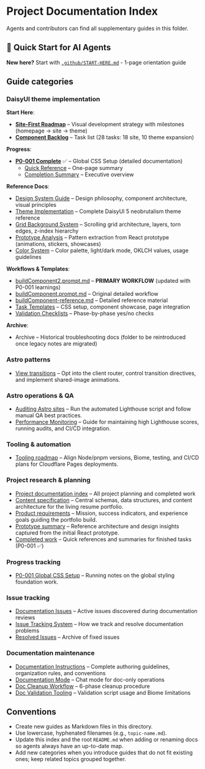 # Project Documentation Index

Agents and contributors can find all supplementary guides in this folder.

## 🚀 Quick Start for AI Agents

**New here?** Start with [`.github/START-HERE.md`](../.github/START-HERE.md) - 1-page orientation guide

## Guide categories

### DaisyUI theme implementation

**Start Here**:
- **[Site-First Roadmap](./site-first-roadmap.md)** – Visual development strategy with milestones (homepage → site → theme)
- **[Component Backlog](./component-backlog.md)** – Task list (28 tasks: 18 site, 10 theme expansion)

**Progress**:
- **[P0-001 Complete](./progress/p0-001.md)** ✅ – Global CSS Setup (detailed documentation)
  - [Quick Reference](./project/completed-work/p0-001-quick-reference.md) – One-page summary
  - [Completion Summary](./project/completed-work/p0-001-complete.md) – Executive overview

**Reference Docs**:
- [Design System Guide](./design-system/guide.md) – Design philosophy, component architecture, visual principles
- [Theme Implementation](./design-system/implementation.md) – Complete DaisyUI 5 neobrutalism theme reference
- [Grid Background System](./design-system/grid-background-system.md) – Scrolling grid architecture, layers, torn edges, z-index hierarchy
- [Prototype Analysis](./design-system/prototype-analysis.md) – Pattern extraction from React prototype (animations, stickers, showcases)
- [Color System](./design-system/colors.md) – Color palette, light/dark mode, OKLCH values, usage guidelines

**Workflows & Templates**:
- [buildComponent2.prompt.md](../.github/prompts/buildComponent2.prompt.md) – **PRIMARY WORKFLOW** (updated with P0-001 learnings)
- [buildComponent.prompt.md](../.github/prompts/buildComponent.prompt.md) – Original detailed workflow
- [buildComponent-reference.md](../.github/prompts/buildComponent-reference.md) – Detailed reference material
- [Task Templates](../.github/templates/) – CSS setup, component showcase, page integration
- [Validation Checklists](../.github/VALIDATION.md) – Phase-by-phase yes/no checks

**Archive**:
- Archive – Historical troubleshooting docs (folder to be reintroduced once legacy notes are migrated)

### Astro patterns

- [View transitions](./astro/view-transitions.md) – Opt into the client router, control transition directives, and implement shared-image animations.

### Astro operations & QA

- [Auditing Astro sites](./astro/auditing.md) – Run the automated Lighthouse script and follow manual QA best practices.
- [Performance Monitoring](./project/performance-monitoring.md) – Guide for maintaining high Lighthouse scores, running audits, and CI/CD integration.

### Tooling & automation

- [Tooling roadmap](./project/tooling-roadmap.md) – Align Node/pnpm versions, Biome, testing, and CI/CD plans for Cloudflare Pages deployments.

### Project research & planning

- [Project documentation index](./project/README.md) – All project planning and completed work
- [Content specification](./project/content-specification.md) – Central schemas, data structures, and content architecture for the living resume portfolio.
- [Product requirements](./project/prd.md) – Mission, success indicators, and experience goals guiding the portfolio build.
- [Prototype summary](./project/prototype-details.md) – Reference architecture and design insights captured from the initial React prototype.
- [Completed work](./project/completed-work/) – Quick references and summaries for finished tasks (P0-001 ✅)

### Progress tracking

- [P0-001 Global CSS Setup](./progress/p0-001.md) – Running notes on the global styling foundation work.

### Issue tracking

- [Documentation Issues](./issues/documentation-issues.md) – Active issues discovered during documentation reviews
- [Issue Tracking System](./issues/README.md) – How we track and resolve documentation problems
- [Resolved Issues](./issues/resolved-issues.md) – Archive of fixed issues

### Documentation maintenance

- [Documentation Instructions](../.github/instructions/documentation.instructions.md) – Complete authoring guidelines, organization rules, and conventions
- [Documentation Mode](../.github/chatmodes/Documentation.chatmode.md) – Chat mode for doc-only operations
- [Doc Cleanup Workflow](../.github/prompts/docCleanup.prompt.md) – 6-phase cleanup procedure
- [Doc Validation Tooling](./project/tooling-doc-validation.md) – Validation script usage and Biome limitations

## Conventions

- Create new guides as Markdown files in this directory.
- Use lowercase, hyphenated filenames (e.g., `topic-name.md`).
- Update this index and the root `README.md` when adding or renaming docs so agents always have an up-to-date map.
- Add new categories when you introduce guides that do not fit existing ones; keep related topics grouped together.
